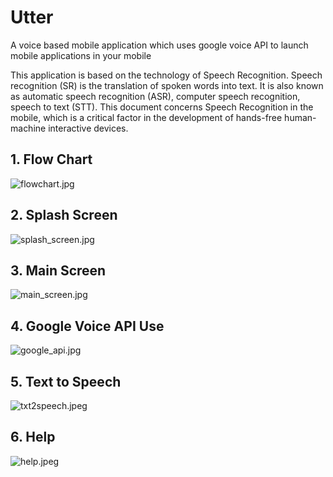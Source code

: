 # Utter
A voice based mobile application which uses google voice API to launch mobile applications in your mobile

This application is based on the technology of Speech Recognition. Speech recognition (SR) is the translation of spoken words into text. It is also known as automatic 
speech recognition (ASR), computer speech recognition, speech to text (STT). This document concerns Speech Recognition in the mobile, which is a critical factor in the 
development of hands-free human-machine interactive devices.

## 1. Flow Chart 

![flowchart.jpg](https://github.com/richa111/Utter/blob/master/images/flowchart.jpg)

## 2. Splash Screen 

![splash_screen.jpg](https://github.com/richa111/Utter/blob/master/images/splash_screen.jpg)

## 3. Main Screen 

![main_screen.jpg](https://github.com/richa111/Utter/blob/master/images/main_screen.jpg)

 ## 4. Google Voice API Use 

![google_api.jpg](https://github.com/richa111/Utter/blob/master/images/google_api.jpg)

## 5. Text to Speech 

![txt2speech.jpeg](https://github.com/richa111/Utter/blob/master/images/txt2speech.jpeg)

## 6. Help 

![help.jpeg](https://github.com/richa111/Utter/blob/master/images/help.jpeg)

